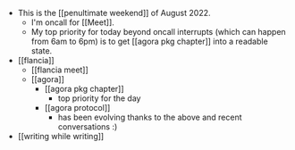 - This is the [[penultimate weekend]] of August 2022.
  - I'm oncall for [[Meet]].
  - My top priority for today beyond oncall interrupts (which can happen from 6am to 6pm) is to get [[agora pkg chapter]] into a readable state.
- [[flancia]]
  - [[flancia meet]]
  - [[agora]]
    - [[agora pkg chapter]]
      - top priority for the day
    - [[agora protocol]]
      - has been evolving thanks to the above and recent conversations :)
- [[writing while writing]]
